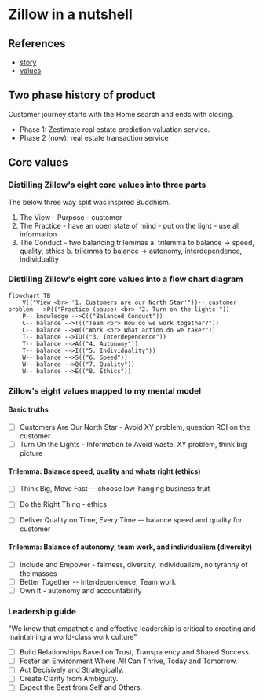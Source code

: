 # Zillow in a nutshell

## References

- [story](https://www.zillowgroup.com/about-us/story)
- [values](https://www.zillow.com/careers/our-values/)

## Two phase history of product

Customer journey starts with the Home search and ends with closing.

- Phase 1:  Zestimate real estate prediction valuation service. 
- Phase 2 (now):  real estate transaction service


## Core values 

### Distilling Zillow's eight core values into three parts

The below three way split was inspired Buddhism.

1. The View - Purpose - customer
2. The Practice - have an open state of mind - put on the light - use all information
3. The Conduct - two balancing trilemmas
    a. trilemma to balance -> speed, quality, ethics
    b. trilemma to balance -> autonomy, interdependence, individuality 
  
### Distilling Zillow's eight core values into a flow chart diagram

```mermaid
flowchart TB
    V(("View <br> '1. Customers are our North Star'"))-- customer problem -->P(("Practice (pause) <br> '2. Turn on the lights'"))
    P-- knowledge -->C(("Balanced Conduct"))
    C-- balance -->T(("Team <br> How do we work together?"))
    C-- balance -->W(("Work <br> What action do we take?"))
    T-- balance -->ID(("3. Interdependence"))
    T-- balance -->A(("4. Autonomy"))
    T-- balance -->I(("5. Individuality"))
    W-- balance -->S(("6. Speed"))
    W-- balance -->Q(("7. Quality"))
    W-- balance -->E(("8. Ethics"))
```


### Zillow's eight values mapped to my mental model

#### Basic truths

- [ ] Customers Are Our North Star - Avoid XY problem, question ROI on the customer
- [ ] Turn On the Lights - Information to Avoid waste. XY problem, think big picture

#### Trilemma: Balance speed, quality and whats right (ethics)

- [ ] Think Big, Move Fast -- choose low-hanging business fruit 
- [ ] Do the Right Thing - ethics
- [ ] Deliver Quality on Time, Every Time -- balance speed and quality for customer 


#### Trilemma: Balance of autonomy, team work, and individualism (diversity)

- [ ] Include and Empower - fairness, diversity, individualism, no tyranny of the masses
- [ ] Better Together -- Interdependence, Team work
- [ ] Own It - autonomy and accountability

### Leadership guide

"We know that empathetic and effective leadership is critical to creating and maintaining a world-class work culture"

- [ ] Build Relationships Based on Trust, Transparency and Shared Success.
- [ ] Foster an Environment Where All Can Thrive, Today and Tomorrow.
- [ ] Act Decisively and Strategically.
- [ ] Create Clarity from Ambiguity.
- [ ] Expect the Best from Self and Others.
